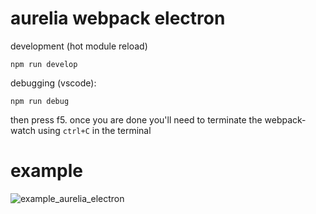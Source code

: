 # aurelia webpack electron

development (hot module reload)

```
npm run develop
```

debugging (vscode): 
```
npm run debug
```
then press f5. once you are done you'll need to terminate the webpack-watch using `ctrl+C` in the terminal

# example

![example_aurelia_electron](https://cloud.githubusercontent.com/assets/3584509/24902766/26d676d2-1ea3-11e7-920d-32b9c02f0623.gif)
